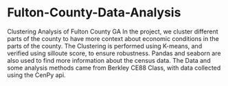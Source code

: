# Fulton-County-Data-Analysis
Clustering Analysis of Fulton County GA 
In the project, we cluster different parts of the county to have more context about economic conditions in the parts of the county. 
The Clustering is performed using K-means, and verified using silloute score, to ensure robustness. 
Pandas and seaborn are also used to find more information about the census data. 
The Data and some analysis methods came from Berkley CE88 Class, with data collected using the CenPy api. 

